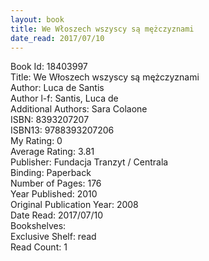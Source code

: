 ```yaml
---
layout: book
title: We Włoszech wszyscy są mężczyznami
date_read: 2017/07/10
---
```


Book Id: 18403997<br />
Title: We Włoszech wszyscy są mężczyznami<br />
Author: Luca de Santis<br />
Author l-f: Santis, Luca de<br />
Additional Authors: Sara Colaone<br />
ISBN: 8393207207<br />
ISBN13: 9788393207206<br />
My Rating: 0<br />
Average Rating: 3.81<br />
Publisher: Fundacja Tranzyt / Centrala<br />
Binding: Paperback<br />
Number of Pages: 176<br />
Year Published: 2010<br />
Original Publication Year: 2008<br />
Date Read: 2017/07/10<br />
Bookshelves: <br />
Exclusive Shelf: read<br />
Read Count: 1<br />


